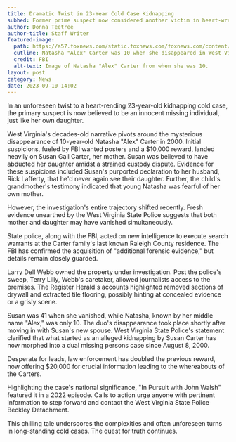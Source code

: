 ```yaml
---
title: Dramatic Twist in 23-Year Cold Case Kidnapping
subhed: Former prime suspect now considered another victim in heart-wrenching saga.
author: Donna Teetree
author-title: Staff Writer
featured-image: 
  path: https://a57.foxnews.com/static.foxnews.com/foxnews.com/content/uploads/2023/09/720/405/30eefcd8-natasha-carter.jpg?ve=1&tl=1
  cutline: Natasha "Alex" Carter was 10 when she disappeared in West Virginia in 2000.
  credit: FBI
  alt-text: Image of Natasha "Alex" Carter from when she was 10.
layout: post
category: News
date: 2023-09-10 14:02
---
```


In an unforeseen twist to a heart-rending 23-year-old kidnapping cold case, the primary suspect is now believed to be an innocent missing individual, just like her own daughter.

West Virginia's decades-old narrative pivots around the mysterious disappearance of 10-year-old Natasha "Alex" Carter in 2000. Initial suspicions, fueled by FBI wanted posters and a $10,000 reward, landed heavily on Susan Gail Carter, her mother. Susan was believed to have abducted her daughter amidst a strained custody dispute. Evidence for these suspicions included Susan's purported declaration to her husband, Rick Lafferty, that he'd never again see their daughter. Further, the child's grandmother's testimony indicated that young Natasha was fearful of her own mother.

However, the investigation's entire trajectory shifted recently. Fresh evidence unearthed by the West Virginia State Police suggests that both mother and daughter may have vanished simultaneously. 

State police, along with the FBI, acted on new intelligence to execute search warrants at the Carter family's last known Raleigh County residence. The FBI has confirmed the acquisition of "additional forensic evidence," but details remain closely guarded.

Larry Dell Webb owned the property under investigation. Post the police's sweep, Terry Lilly, Webb's caretaker, allowed journalists access to the premises. The Register Herald's accounts highlighted removed sections of drywall and extracted tile flooring, possibly hinting at concealed evidence or a grisly scene.

Susan was 41 when she vanished, while Natasha, known by her middle name "Alex," was only 10. The duo's disappearance took place shortly after moving in with Susan's new spouse. West Virginia State Police's statement clarified that what started as an alleged kidnapping by Susan Carter has now morphed into a dual missing persons case since August 8, 2000.

Desperate for leads, law enforcement has doubled the previous reward, now offering $20,000 for crucial information leading to the whereabouts of the Carters.

Highlighting the case's national significance, "In Pursuit with John Walsh" featured it in a 2022 episode. Calls to action urge anyone with pertinent information to step forward and contact the West Virginia State Police Beckley Detachment.

This chilling tale underscores the complexities and often unforeseen turns in long-standing cold cases. The quest for truth continues.
